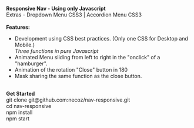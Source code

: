 <b>Responsive Nav - Using only Javascript</b>
<br />Extras - Dropdown Menu CSS3 | Accordion Menu CSS3
<br /><br />
<b>Features:</b><br />
- Development using CSS best practices. (Only one CSS for Desktop and Mobile.)<br />
<i>Three functions in pure Javascript</i><br />
- Animated Menu sliding from left to right in the "onclick" of a "hamburger".  <br />
- Animation of the rotation "Close" button in 180 <br />
- Mask sharing the same function as the close button.<br />
<br />
<b>Get Started</b><br />
git clone git@github.com:necoz/nav-responsive.git<br />
cd nav-responsive<br />
npm install<br />
npm start<br />
